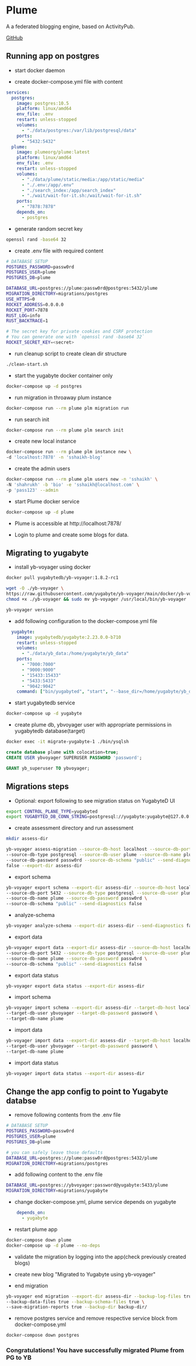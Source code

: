 # Plume

A a federated blogging engine, based on ActivityPub.

[GitHub](https://github.com/Plume-org/Plume)


## Running app on postgres

- start docker daemon

- create docker-compose.yml file with content
```yml
services:
  postgres:
    image: postgres:10.5
    platform: linux/amd64 
    env_file: .env
    restart: unless-stopped
    volumes:
      - "./data/postgres:/var/lib/postgresql/data"
    ports:
      - "5432:5432"
  plume:
    image: plumeorg/plume:latest
    platform: linux/amd64 
    env_file: .env
    restart: unless-stopped
    volumes:
      - "./data/plume/static/media:/app/static/media"
      - "./.env:/app/.env"
      - "./search_index:/app/search_index"
      - "./wait/wait-for-it.sh:/wait/wait-for-it.sh"
    ports:
      - "7878:7878"
    depends_on:
      - postgres
```

- generate random secret key
```sh 
openssl rand -base64 32
```

- create .env file with required content
```sh
# DATABASE SETUP
POSTGRES_PASSWORD=passw0rd
POSTGRES_USER=plume
POSTGRES_DB=plume

DATABASE_URL=postgres://plume:passw0rd@postgres:5432/plume
MIGRATION_DIRECTORY=migrations/postgres
USE_HTTPS=0
ROCKET_ADDRESS=0.0.0.0
ROCKET_PORT=7878
RUST_LOG=info
RUST_BACKTRACE=1

# The secret key for private cookies and CSRF protection
# You can generate one with `openssl rand -base64 32`
ROCKET_SECRET_KEY=<secret>
```

- run cleanup script to create clean dir structure
```sh 
./clean-start.sh
```

- start the yugabyte docker container only
```sh 
docker-compose up -d postgres
```

- run migration in throaway plum instance
```sh 
docker-compose run --rm plume plm migration run
```

- run search init 
```sh 
docker-compose run --rm plume plm search init
```

- create new local instance
```sh 
docker-compose run --rm plume plm instance new \
-d 'localhost:7878' -n 'sshaikh-blog'
```

- create the admin users
```sh 
docker-compose run --rm plume plm users new -n 'sshaikh' \
-N 'shahrukh' -b 'bio' -e 'sshaikh@localhost.com' \
-p 'pass123' --admin
```

- start Plume docker service
```sh 
docker-compose up -d plume
```

- Plume is accessible at http://localhost:7878/

- Login to plume and create some blogs for data.


## Migrating to yugabyte

- install yb-voyager using docker 
```sh
docker pull yugabytedb/yb-voyager:1.8.2-rc1

wget -O ./yb-voyager \
https://raw.githubusercontent.com/yugabyte/yb-voyager/main/docker/yb-voyager-docker && \
chmod +x ./yb-voyager && sudo mv yb-voyager /usr/local/bin/yb-voyager

yb-voyager version
```

- add following configuration to the docker-compose.yml file
```yml
  yugabyte:
    image: yugabytedb/yugabyte:2.23.0.0-b710
    restart: unless-stopped
    volumes:
      - "./data/yb_data:/home/yugabyte/yb_data"
    ports:
      - "7000:7000"
      - "9000:9000"
      - "15433:15433"
      - "5433:5433"
      - "9042:9042"
    command: ["bin/yugabyted", "start", "--base_dir=/home/yugabyte/yb_data", "--background=false"]
```

- start yugabytedb service
```sh
docker-compose up -d yugabyte
```

- create plume db, ybvoyager user with appropriate permissions in yugabytedb database(target)
```sh
docker exec -it migrate-yugabyte-1 ./bin/ysqlsh 
```

```sql
create database plume with colocation=true;
CREATE USER ybvoyager SUPERUSER PASSWORD 'password';

GRANT yb_superuser TO ybvoyager;

```

## Migrations steps

- Optional: export following to see migration status on YugabyteD UI
```sh
export CONTROL_PLANE_TYPE=yugabyted
export YUGABYTED_DB_CONN_STRING=postgresql://yugabyte:yugabyte@127.0.0.1:5433
```

- create assessment directory and run assessment
```sh
mkdir assess-dir

yb-voyager assess-migration --source-db-host localhost --source-db-port 5432 \
--source-db-type postgresql --source-db-user plume --source-db-name plume \
--source-db-password passw0rd --source-db-schema "public" --send-diagnostics \
false --export-dir assess-dir
```

- export schema
```sh
yb-voyager export schema --export-dir assess-dir --source-db-host localhost \
--source-db-port 5432 --source-db-type postgresql --source-db-user plume \
--source-db-name plume --source-db-password passw0rd \
--source-db-schema "public" --send-diagnostics false
```

- analyze-schema
```sh
yb-voyager analyze-schema --export-dir assess-dir --send-diagnostics false
```

- export data
```sh
yb-voyager export data --export-dir assess-dir --source-db-host localhost \
--source-db-port 5432 --source-db-type postgresql --source-db-user plume \
--source-db-name plume --source-db-password passw0rd \
--source-db-schema "public" --send-diagnostics false
```

- export data status
```sh
yb-voyager export data status --export-dir assess-dir
```

- import schema
```sh
yb-voyager import schema --export-dir assess-dir --target-db-host localhost \
--target-db-user ybvoyager --target-db-password password \
--target-db-name plume 
```

- import data
```sh
yb-voyager import data --export-dir assess-dir --target-db-host localhost \
--target-db-user ybvoyager --target-db-password password \
--target-db-name plume 
```

- import data status
```sh
yb-voyager import data status --export-dir assess-dir
```


## Change the app config to point to Yugabyte databse 

- remove following contents from the .env file
```sh
# DATABASE SETUP
POSTGRES_PASSWORD=passw0rd
POSTGRES_USER=plume
POSTGRES_DB=plume

# you can safely leave those defaults
DATABASE_URL=postgres://plume:passw0rd@postgres:5432/plume
MIGRATION_DIRECTORY=migrations/postgres
```

- add following content to the .env file

```sh
DATABASE_URL=postgres://ybvoyager:password@yugabyte:5433/plume
MIGRATION_DIRECTORY=migrations/yugabyte
```

- change docker-compose.yml, plume service depends on yugabyte
```yml
    depends_on:
      - yugabyte
```

- restart plume app

```sh
docker-compose down plume
docker-compose up -d plume --no-deps
```

- validate the migration by logging into the app(check previously created blogs)

- create new blog "Migrated to Yugabyte using yb-voyager"

- end migration
```sh
yb-voyager end migration --export-dir assess-dir --backup-log-files true \
--backup-data-files true --backup-schema-files true \
--save-migration-reports true --backup-dir backup-dir/
```

- remove postgres service and remove respective service block from docker-compose.yml
```sh
docker-compose down postgres
```

### Congratulations! You have successfully migrated Plume from PG to YB
